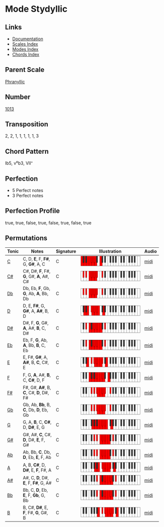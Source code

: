# Mode Stydyllic

## Links

- [Documentation](README.md)
- [Scales Index](Scales.md)
- [Modes Index](Modes.md)
- [Chords Index](Chords.md)

## Parent Scale

[Phranyllic](ScalePhranyllic.md)

## Number

[1013](https://ianring.com/musictheory/scales/1013)

## Transposition

2, 2, 1, 1, 1, 1, 1, 3

## Chord Pattern

Ib5, v⁰b3, VII⁺

## Perfection

- 5 Perfect notes
- 3 Perfect notes

## Perfection Profile

true, true, false, true, false, true, false, true

## Permutations

| Tonic | Notes | Signature | Illustration | Audio |
|-------|-------|-----------|--------------|-------|
| [C](ModeCNaturalStydyllic.md) | C, D, **E**, F, **F#**, G, **G#**, A, C | C | ![CNaturalStydyllic](ModeCNaturalStydyllic.png) | [midi](https://github.com/edipermadi/music/blob/main/docs/ModeCNaturalStydyllic.mid?raw=true) |
| [C#](ModeCSharpStydyllic.md) | C#, D#, **F**, F#, **G**, G#, **A**, A#, C# | C | ![CSharpStydyllic](ModeCSharpStydyllic.png) | [midi](https://github.com/edipermadi/music/blob/main/docs/ModeCSharpStydyllic.mid?raw=true) |
| [Db](ModeDFlatStydyllic.md) | Db, Eb, **F**, Gb, **G**, Ab, **A**, Bb, Db | C | ![DFlatStydyllic](ModeDFlatStydyllic.png) | [midi](https://github.com/edipermadi/music/blob/main/docs/ModeDFlatStydyllic.mid?raw=true) |
| [D](ModeDNaturalStydyllic.md) | D, E, **F#**, G, **G#**, A, **A#**, B, D | C | ![DNaturalStydyllic](ModeDNaturalStydyllic.png) | [midi](https://github.com/edipermadi/music/blob/main/docs/ModeDNaturalStydyllic.mid?raw=true) |
| [D#](ModeDSharpStydyllic.md) | D#, F, **G**, G#, **A**, A#, **B**, C, D# | C | ![DSharpStydyllic](ModeDSharpStydyllic.png) | [midi](https://github.com/edipermadi/music/blob/main/docs/ModeDSharpStydyllic.mid?raw=true) |
| [Eb](ModeEFlatStydyllic.md) | Eb, F, **G**, Ab, **A**, Bb, **B**, C, Eb | C | ![EFlatStydyllic](ModeEFlatStydyllic.png) | [midi](https://github.com/edipermadi/music/blob/main/docs/ModeEFlatStydyllic.mid?raw=true) |
| [E](ModeENaturalStydyllic.md) | E, F#, **G#**, A, **A#**, B, **C**, C#, E | C | ![ENaturalStydyllic](ModeENaturalStydyllic.png) | [midi](https://github.com/edipermadi/music/blob/main/docs/ModeENaturalStydyllic.mid?raw=true) |
| [F](ModeFNaturalStydyllic.md) | F, G, **A**, A#, **B**, C, **C#**, D, F | C | ![FNaturalStydyllic](ModeFNaturalStydyllic.png) | [midi](https://github.com/edipermadi/music/blob/main/docs/ModeFNaturalStydyllic.mid?raw=true) |
| [F#](ModeFSharpStydyllic.md) | F#, G#, **A#**, B, **C**, C#, **D**, D#, F# | C | ![FSharpStydyllic](ModeFSharpStydyllic.png) | [midi](https://github.com/edipermadi/music/blob/main/docs/ModeFSharpStydyllic.mid?raw=true) |
| [Gb](ModeGFlatStydyllic.md) | Gb, Ab, **Bb**, B, **C**, Db, **D**, Eb, Gb | C | ![GFlatStydyllic](ModeGFlatStydyllic.png) | [midi](https://github.com/edipermadi/music/blob/main/docs/ModeGFlatStydyllic.mid?raw=true) |
| [G](ModeGNaturalStydyllic.md) | G, A, **B**, C, **C#**, D, **D#**, E, G | C | ![GNaturalStydyllic](ModeGNaturalStydyllic.png) | [midi](https://github.com/edipermadi/music/blob/main/docs/ModeGNaturalStydyllic.mid?raw=true) |
| [G#](ModeGSharpStydyllic.md) | G#, A#, **C**, C#, **D**, D#, **E**, F, G# | C | ![GSharpStydyllic](ModeGSharpStydyllic.png) | [midi](https://github.com/edipermadi/music/blob/main/docs/ModeGSharpStydyllic.mid?raw=true) |
| [Ab](ModeAFlatStydyllic.md) | Ab, Bb, **C**, Db, **D**, Eb, **E**, F, Ab | C | ![AFlatStydyllic](ModeAFlatStydyllic.png) | [midi](https://github.com/edipermadi/music/blob/main/docs/ModeAFlatStydyllic.mid?raw=true) |
| [A](ModeANaturalStydyllic.md) | A, B, **C#**, D, **D#**, E, **F**, F#, A | C | ![ANaturalStydyllic](ModeANaturalStydyllic.png) | [midi](https://github.com/edipermadi/music/blob/main/docs/ModeANaturalStydyllic.mid?raw=true) |
| [A#](ModeASharpStydyllic.md) | A#, C, **D**, D#, **E**, F, **F#**, G, A# | C | ![ASharpStydyllic](ModeASharpStydyllic.png) | [midi](https://github.com/edipermadi/music/blob/main/docs/ModeASharpStydyllic.mid?raw=true) |
| [Bb](ModeBFlatStydyllic.md) | Bb, C, **D**, Eb, **E**, F, **Gb**, G, Bb | C | ![BFlatStydyllic](ModeBFlatStydyllic.png) | [midi](https://github.com/edipermadi/music/blob/main/docs/ModeBFlatStydyllic.mid?raw=true) |
| [B](ModeBNaturalStydyllic.md) | B, C#, **D#**, E, **F**, F#, **G**, G#, B | C | ![BNaturalStydyllic](ModeBNaturalStydyllic.png) | [midi](https://github.com/edipermadi/music/blob/main/docs/ModeBNaturalStydyllic.mid?raw=true) |
